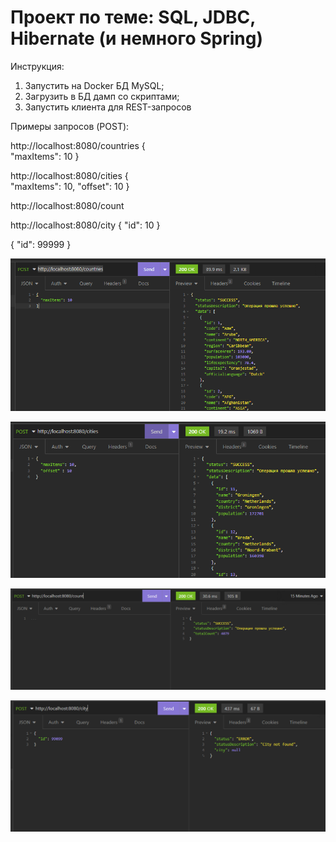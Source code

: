 # Проект по теме: SQL, JDBC, Hibernate (и немного Spring)

Инструкция:
1) Запустить на Docker БД MySQL;
2) Загрузить в БД дамп со скриптами;
3) Запустить клиента для REST-запросов

Примеры запросов (POST):

http://localhost:8080/countries
{	
	"maxItems": 10
}


http://localhost:8080/cities
{	
	"maxItems": 10,
	"offset": 10
}

http://localhost:8080/count

http://localhost:8080/city
{
"id": 10
}

{
"id": 99999
}

![alt text](https://github.com/Gluk87/ru.javarush.sultangulov.country/blob/dev/img/screen_country.png)

![alt text](https://github.com/Gluk87/ru.javarush.sultangulov.country/blob/dev/img/screen_city.png)

![alt text](https://github.com/Gluk87/ru.javarush.sultangulov.country/blob/dev/img/screen_count.png)

![alt text](https://github.com/Gluk87/ru.javarush.sultangulov.country/blob/dev/img/screen_error.png)
